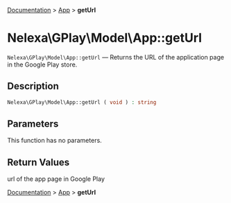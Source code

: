 [Documentation](../../README.md) > [App](README.md) > **getUrl**

# Nelexa\GPlay\Model\App::getUrl
`Nelexa\GPlay\Model\App::getUrl` — Returns the URL of the application page in the Google Play store.

## Description
```php
Nelexa\GPlay\Model\App::getUrl ( void ) : string
```

## Parameters
This function has no parameters.

## Return Values
url of the app page in Google Play

[Documentation](../../README.md) > [App](README.md) > **getUrl**

